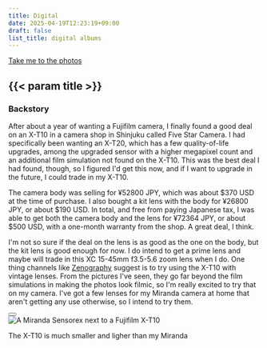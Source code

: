 ```yaml
---
title: Digital
date: 2025-04-19T12:23:19+09:00
draft: false
list_title: digital albums
---
```


<div class="construction"></div>

<a class="float-right" href="#{{< param list_title >}}">Take me to the photos</a>

## {{< param title >}}

<h3>Backstory</h3>
<section class="expandable shrunk">
<!-- p tags because Hugo doesn't put them around the first paragraph for some reason -->
<p>After about a year of wanting a Fujifilm camera, I finally found a good deal on an X-T10 in a camera shop in Shinjuku called Five Star Camera. I had specifically been wanting an X-T20, which has a few quality-of-life upgrades, among the upgraded sensor with a higher megapixel count and an additional film simulation not found on the X-T10. This was the best deal I had found, though, so I figured I'd get this now, and if I want to upgrade in the future, I could trade in my X-T10.</p>

The camera body was selling for ¥52800 JPY, which was about $370 USD at the time of purchase. I also bought a kit lens with the body for ¥26800 JPY, or about $190 USD. In total, and free from paying Japanese tax, I was able to get both the camera body and the lens for ¥72364 JPY, or about $500 USD, with a one-month warranty from the shop. A great deal, I think.

I'm not so sure if the deal on the lens is as good as the one on the body, but the kit lens is good enough for now. I do intend to get a prime lens and maybe will trade in this XC 15-45mm f3.5-5.6 zoom lens when I do. One thing channels like <a href="https://www.youtu.be/Dfr8Plzw2ks">Zenography</a> suggest is to try using the X-T10 with vintage lenses. From the pictures I've seen, they go far beyond the film simulations in making the photos look filmic, so I'm really excited to try that on my camera. I've got a few lenses for my Miranda camera at home that aren't getting any use otherwise, so I intend to try them.
</section>
<button class="expand-toggle show-more" type="button"></button>

<section class="frame">
  <img src="/photos/cameras.webp" alt="A Miranda Sensorex next to a Fujifilm X-T10">
  <p>The X-T10 is much smaller and ligher than my Miranda</p>
</section>
